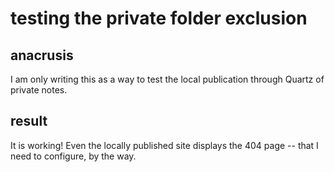 # testing the private folder exclusion

## anacrusis
I am only writing this as a way to test the local publication through Quartz of private notes.
## result
It is working! Even the locally published site displays the 404 page -- that I need to configure, by the way.

